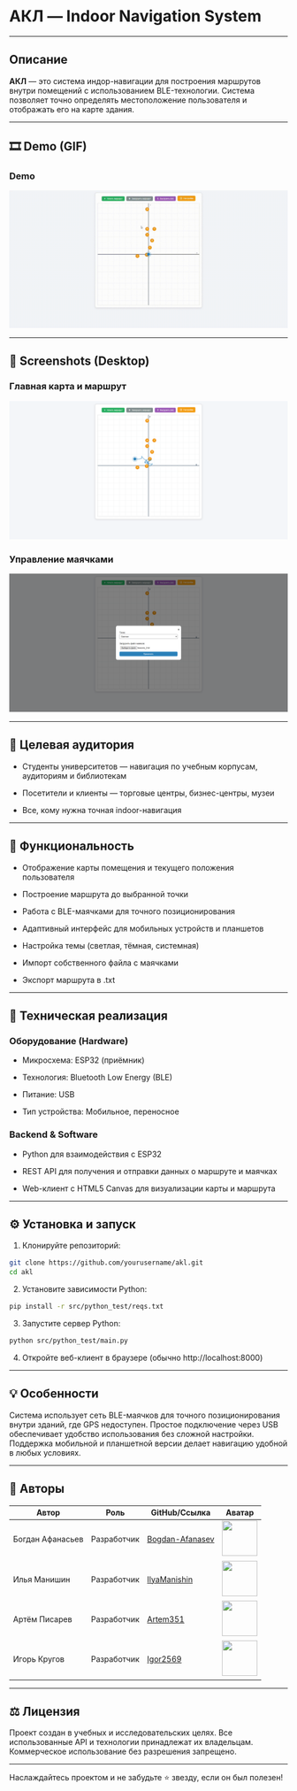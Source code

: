 # АКЛ — Indoor Navigation System

---

## Описание

**АКЛ** — это система индор-навигации для построения маршрутов внутри помещений с использованием BLE-технологии. Система позволяет точно определять местоположение пользователя и отображать его на карте здания.

---

## 🎞️ Demo (GIF)

### Demo

![Demo](./screenshots/demo.gif)

---

## 📸 Screenshots (Desktop)

### Главная карта и маршрут

![Main map and route](./screenshots/main_map_and_route.png)

### Управление маячками

![Beacon management](./screenshots/beacon_management.png)

---

## 👥 Целевая аудитория

- Студенты университетов — навигация по учебным корпусам, аудиториям и библиотекам

- Посетители и клиенты — торговые центры, бизнес-центры, музеи

- Все, кому нужна точная indoor-навигация

---

## 🧪 Функциональность

- Отображение карты помещения и текущего положения пользователя

- Построение маршрута до выбранной точки

- Работа с BLE-маячками для точного позиционирования

- Адаптивный интерфейс для мобильных устройств и планшетов

- Настройка темы (светлая, тёмная, системная)

- Импорт собственного файла с маячками

- Экспорт маршрута в .txt

---

## 🔧 Техническая реализация

### Оборудование (Hardware)

- Микросхема: ESP32 (приёмник)

- Технология: Bluetooth Low Energy (BLE)

- Питание: USB

- Тип устройства: Мобильное, переносное

### Backend & Software

- Python для взаимодействия с ESP32

- REST API для получения и отправки данных о маршруте и маячках

- Web-клиент с HTML5 Canvas для визуализации карты и маршрута

---

## ⚙️ Установка и запуск

1. Клонируйте репозиторий:

```bash
git clone https://github.com/yourusername/akl.git
cd akl
```

2. Установите зависимости Python:

```bash
pip install -r src/python_test/reqs.txt
```

3. Запустите сервер Python:

```bash
python src/python_test/main.py
```

4. Откройте веб-клиент в браузере (обычно http://localhost:8000)

---

## 💡 Особенности

Система использует сеть BLE-маячков для точного позиционирования внутри зданий, где GPS недоступен. Простое подключение через USB обеспечивает удобство использования без сложной настройки. Поддержка мобильной и планшетной версии делает навигацию удобной в любых условиях.

---

## 🤝 Авторы

| Автор            | Роль        | GitHub/Ссылка                                         | Аватар                                                                                      |
| ---------------- | ----------- | ----------------------------------------------------- | ------------------------------------------------------------------------------------------- |
| Богдан Афанасьев | Разработчик | [Bogdan-Afanasev](https://github.com/Bogdan-Afanasev) | <img src="https://avatars.githubusercontent.com/u/173070174?s=64" width="64" height="64" /> |
| Илья Манишин     | Разработчик | [IlyaManishin](https://github.com/IlyaManishin)       | <img src="https://avatars.githubusercontent.com/u/88919737?v=4" width="64" height="64" />   |
| Артём Писарев    | Разработчик | [Artem351](https://github.com/Artem351)               | <img src="https://avatars.githubusercontent.com/u/191974021?v=4" width="64" height="64" />  |
| Игорь Кругов     | Разработчик | [Igor2569](https://github.com/Igor2569)               | <img src="https://avatars.githubusercontent.com/u/66468438?v=4" width="64" height="64" />   |

---

## ⚖️ Лицензия

Проект создан в учебных и исследовательских целях. Все использованные API и технологии принадлежат их владельцам. Коммерческое использование без разрешения запрещено.

---

Наслаждайтесь проектом и не забудьте ⭐ звезду, если он был полезен!
